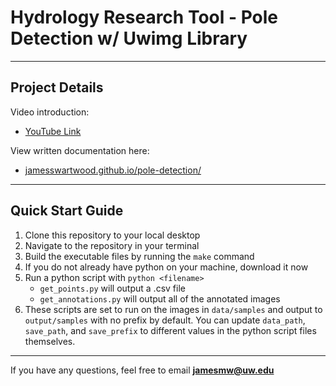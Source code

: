 # Hydrology Research Tool - Pole Detection w/ Uwimg Library

---

## Project Details

Video introduction:
- [YouTube Link](https://youtu.be/a5mghKjqqSQ)

View written documentation here:
- [jamesswartwood.github.io/pole-detection/](https://jamesswartwood.github.io/pole-detection/)

---

## Quick Start Guide

1. Clone this repository to your local desktop
2. Navigate to the repository in your terminal
3. Build the executable files by running the `make` command
4. If you do not already have python on your machine, download it now
5. Run a python script with `python <filename>`
    - `get_points.py` will output a .csv file
    - `get_annotations.py` will output all of the annotated images
6. These scripts are set to run on the images in `data/samples` and output to `output/samples` with no prefix by default. You can update `data_path`, `save_path`, and `save_prefix` to different values in the python script files themselves.

---

If you have any questions, feel free to email **jamesmw@uw.edu**